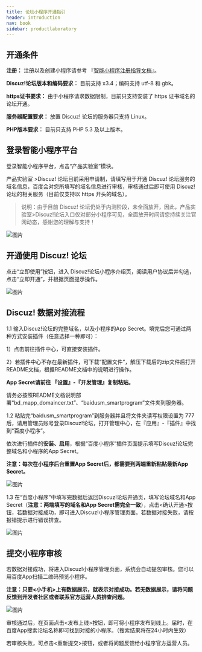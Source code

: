 ```yaml
---
title: 论坛小程序开通指引
header: introduction
nav: book
sidebar: productlaboratory
---
```




## 开通条件

**注册：**
注册以及创建小程序请参考 『[智能小程序注册指导文档](https://smartprogram.baidu.com/docs/introduction/enter_application/)』。

**Discuz!论坛版本和编码要求：**
目前支持 x3.4；编码支持 utf-8 和 gbk。

**https证书要求：**
由于小程序请求数据限制，目前只支持安装了 https 证书域名的论坛开通。

**服务器配置要求：**
放置 Discuz! 论坛的服务器只支持 Linux。

**PHP版本要求：**
目前只支持 PHP 5.3 及以上版本。

## 登录智能小程序平台


登录智能小程序平台，点击“产品实验室”模块。

产品实验室 >Discuz! 论坛目前采用申请制，请填写用于开通 Discuz! 论坛服务的域名信息，百度会对您所填写的域名信息进行审核，审核通过后即可使用 Discuz! 论坛的相关服务（目前仅支持以 https 开头的域名）。

>说明：由于目前 Discuz! 论坛仍处于内测阶段，未全面放开，因此，产品实验室>Discuz!论坛入口仅对部分小程序可见，全面放开时间请您持续关注官网动态，感谢您的理解与支持！

![图片](https://b.bdstatic.com/searchbox/icms/searchbox/img/introduction15.png)

## 开通使用 Discuz! 论坛


点击“立即使用”按钮，进入 Discuz!论坛小程序介绍页，阅读用户协议后并勾选，点击“立即开通”，并根据页面提示操作。

![图片](https://b.bdstatic.com/searchbox/icms/searchbox/img/introduction16.png)

## Discuz! 数据对接流程


1.1 输入Discuz!论坛的完整域名，以及小程序的App Secret。填完后您可通过两种方式安装插件（任意选择一种即可）：

1）点击前往插件中心，可直接安装插件。

2）若插件中心不存在最新插件，可下载“配置文件”，解压下载后的zip文件后打开README文档，根据README文档中的说明进行操作。

**App Secret请前往 『设置』-『开发管理』复制粘贴。**

请务必按照README文档说明部署“bd_mapp_domaincer.txt”、“baidusm_smartprogram”文件夹到服务器。

1.2 粘贴完“baidusm_smartprogram”到服务器并且将文件夹读写权限设置为 777 后，请用管理员账号登录Discuz!论坛，打开管理中心，在『应用』-『插件』中找到“百度小程序”。

依次进行插件的**安装、启用**，根据“百度小程序”插件页面提示填写Discuz!论坛完整域名和小程序的App Secret。

**注意：每次在小程序后台重置App Secret后，都需要到两端重新粘贴最新App Secret。**

![图片](../../img/introduction/discuz/3.jpg)

1.3  在“百度小程序”中填写完数据后返回Discuz!论坛开通页，填写论坛域名和App Secret（**注意：两端填写的域名和App Secret需完全一致**），点击<确认开通>按钮，若数据对接成功，即可进入Discuz!小程序管理页面。若数据对接失败，请按报错提示进行错误排查。

![图片](https://b.bdstatic.com/searchbox/icms/searchbox/img/introduction17.png)

## 提交小程序审核
 

若数据对接成功，将进入Discuz!小程序管理页面，系统会自动提包审核。您可以用百度App扫描二维码预览小程序。

**注意：只要<小手机>上有数据展示，就表示对接成功。若无数据展示，请将问题反馈到开发者社区或者联系官方运营人员排查问题。**

![图片](https://b.bdstatic.com/searchbox/icms/searchbox/img/introduction18.png)

审核通过后，在页面点击<发布上线>按钮，即可将小程序发布到线上。届时，在百度App搜索论坛名称即可找到对接的小程序。（搜索结果将在24小时内生效）

若审核失败，可点击<重新提交>按钮，或者将问题反馈给小程序官方运营人员。
 
<!-- ## 开通条件 

#### 注册
注册以及创建小程序请参考 [『智能小程序注册指导文档』](https://smartprogram.baidu.com/docs/introduction/enter_application/)。

#### Discuz!论坛版本和编码要求

目前支持x3.3、x3.4；编码支持utf8和gbk。

#### https证书要求

由于小程序请求数据限制，目前只支持安装了https证书域名的论坛开通。

#### 服务器配置要求

放置Discuz!论坛的服务器只支持Linux。

 
 -->
